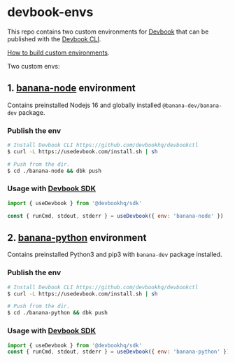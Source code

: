 # devbook-envs

This repo contains two custom environments for [Devbook](https://usedevbook.com) that can be published with the [Devbook CLI](https://github.com/devbookhq/devbookctl).

[How to build custom environments](https://github.com/devbookhq/devbookctl#usage---deploying-custom-environment).

Two custom envs:

## 1. [banana-node](./banana-node/) environment

Contains preinstalled Nodejs 16 and globally installed `@banana-dev/banana-dev` package.

### Publish the env
```sh
# Install Devbook CLI https://github.com/devbookhq/devbookctl
$ curl -L https://usedevbook.com/install.sh | sh

# Push from the dir.
$ cd ./banana-node && dbk push
```

### Usage with [Devbook SDK](https://github.com/DevbookHQ/sdk)
```jsx
import { useDevbook } from '@devbookhq/sdk'

const { runCmd, stdout, stderr } = useDevbook({ env: 'banana-node' })
```

## 2. [banana-python](./banana-python/) environment
Contains preinstalled Python3 and pip3 with `banana-dev` package installed.

### Publish the env
```sh
# Install Devbook CLI https://github.com/devbookhq/devbookctl
$ curl -L https://usedevbook.com/install.sh | sh

# Push from the dir.
$ cd ./banana-python && dbk push
```

### Usage with [Devbook SDK](https://github.com/DevbookHQ/sdk)
```jsx
import { useDevbook } from '@devbookhq/sdk'
const { runCmd, stdout, stderr } = useDevbook({ env: 'banana-python' })
```


